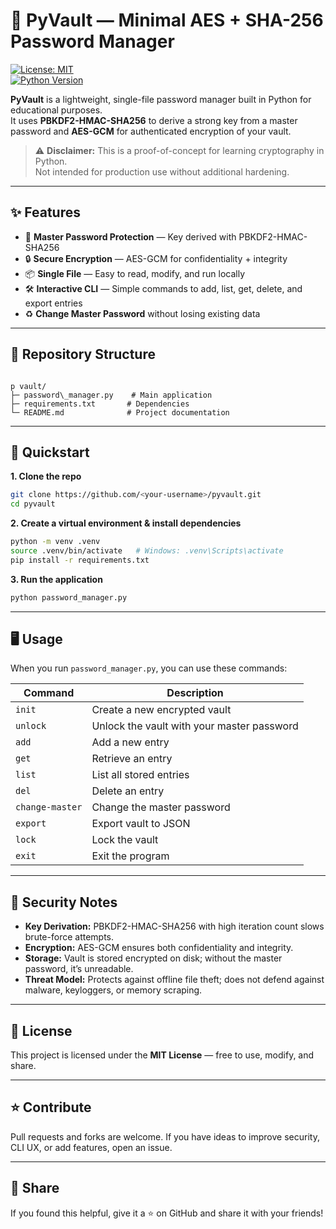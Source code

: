 
# 🔐 PyVault — Minimal AES + SHA-256 Password Manager

[![License: MIT](https://img.shields.io/badge/license-MIT-blue.svg)](LICENSE)  
[![Python Version](https://img.shields.io/badge/python-3.8%2B-blue.svg)](https://www.python.org/)  

**PyVault** is a lightweight, single-file password manager built in Python for educational purposes.  
It uses **PBKDF2-HMAC-SHA256** to derive a strong key from a master password and **AES-GCM** for authenticated encryption of your vault.

> ⚠️ **Disclaimer:** This is a proof-of-concept for learning cryptography in Python.  
Not intended for production use without additional hardening.

---

## ✨ Features

- 🔑 **Master Password Protection** — Key derived with PBKDF2-HMAC-SHA256  
- 🔒 **Secure Encryption** — AES-GCM for confidentiality + integrity  
- 📦 **Single File** — Easy to read, modify, and run locally  
- 🛠 **Interactive CLI** — Simple commands to add, list, get, delete, and export entries  
- ♻️ **Change Master Password** without losing existing data

---

## 📂 Repository Structure

```

p vault/
├─ password\_manager.py    # Main application
├─ requirements.txt       # Dependencies
└─ README.md              # Project documentation

````

---

## 🚀 Quickstart

**1. Clone the repo**
```bash
git clone https://github.com/<your-username>/pyvault.git
cd pyvault
````

**2. Create a virtual environment & install dependencies**

```bash
python -m venv .venv
source .venv/bin/activate   # Windows: .venv\Scripts\activate
pip install -r requirements.txt
```

**3. Run the application**

```bash
python password_manager.py
```

---

## 🖥 Usage

When you run `password_manager.py`, you can use these commands:

| Command         | Description                                |
| --------------- | ------------------------------------------ |
| `init`          | Create a new encrypted vault               |
| `unlock`        | Unlock the vault with your master password |
| `add`           | Add a new entry                            |
| `get`           | Retrieve an entry                          |
| `list`          | List all stored entries                    |
| `del`           | Delete an entry                            |
| `change-master` | Change the master password                 |
| `export`        | Export vault to JSON                       |
| `lock`          | Lock the vault                             |
| `exit`          | Exit the program                           |

---

## 🔐 Security Notes

* **Key Derivation:** PBKDF2-HMAC-SHA256 with high iteration count slows brute-force attempts.
* **Encryption:** AES-GCM ensures both confidentiality and integrity.
* **Storage:** Vault is stored encrypted on disk; without the master password, it’s unreadable.
* **Threat Model:** Protects against offline file theft; does not defend against malware, keyloggers, or memory scraping.

---

## 📜 License

This project is licensed under the **MIT License** — free to use, modify, and share.

---

## ⭐ Contribute

Pull requests and forks are welcome.
If you have ideas to improve security, CLI UX, or add features, open an issue.

---

## 📣 Share

If you found this helpful, give it a ⭐ on GitHub and share it with your friends!

```

